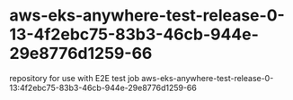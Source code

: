 # aws-eks-anywhere-test-release-0-13-4f2ebc75-83b3-46cb-944e-29e8776d1259-66
repository for use with E2E test job aws-eks-anywhere-test-release-0-13:4f2ebc75-83b3-46cb-944e-29e8776d1259-66
